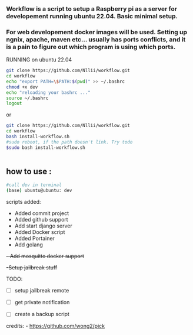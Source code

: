 ###  Workflow is a script to setup a Raspberry pi as a server for developement running ubuntu 22.04. Basic minimal setup.

### For web developement docker images will be used. Setting up ngnix, apache, maven etc... usually has ports conflicts, and it is a pain to figure out which program is using which ports. 


RUNNING on ubuntu 22.04 



```bash 
git clone https://github.com/Nllii/workflow.git
cd workflow
echo "export PATH=\$PATH:$(pwd)" >> ~/.bashrc
chmod +x dev
echo "reloading your bashrc ..."
source ~/.bashrc
logout

```
or 

```bash 
git clone https://github.com/Nllii/workflow.git
cd workflow
bash install-workflow.sh
#sudo reboot, if the path doesn't link. Try todo 
$sudo bash install-workflow.sh 
 
```

## how to use :
```bash 
#call dev in terminal 
(base) ubuntu@ubuntu: dev
```


scripts added: 
- Added commit project
- Added github support
- Add start django server
- Added Docker script 
- Added Portainer
- Add golang 

~~- Add mosquitto docker support~~

~~-Setup jailbreak stuff~~


TODO: 

- [ ] setup jailbreak remote
- [ ] get private notification
- [ ] create a backup script


credits: - https://github.com/wong2/pick

